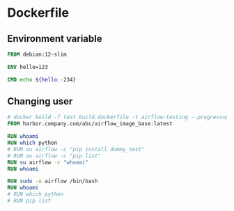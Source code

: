# Dockerfile

## Environment variable
```dockerfile
FROM debian:12-slim

ENV hello=123

CMD echo ${hello:-234}
```

## Changing user
```dockerfile
# docker build -f test_build.dockerfile -t airflow-testing --progress=plain --no-cache .
FROM harbor.company.com/abc/airflow_image_base:latest

RUN whoami
RUN which python
# RUN su airflow -c "pip install dummy_test"
# RUN su airflow -c "pip list"
RUN su airflow -c "whoami"
RUN whoami

RUN sudo -u airflow /bin/bash
RUN whoami
# RUN which python
# RUN pip list
```